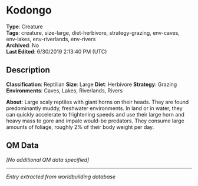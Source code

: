 # Kodongo

**Type**: Creature  
**Tags**: creature, size-large, diet-herbivore, strategy-grazing, env-caves, env-lakes, env-riverlands, env-rivers  
**Archived**: No  
**Last Edited**: 6/30/2019 2:13:40 PM (UTC)

## Description
**Classification**:
Reptilian
**Size**:
Large
**Diet**:
Herbivore
**Strategy**:
Grazing
**Environments**:
Caves, Lakes, Riverlands, Rivers

**About**:
Large scaly reptiles with giant horns on their heads. They are found predominantly muddy, freshwater environments. In land or in water, they can quickly accelerate to frightening speeds and use their large horn and heavy mass to gore and impale would-be predators. They consume large amounts of foliage, roughly 2% of their body weight per day.

## QM Data
*[No additional QM data specified]*

---
*Entry extracted from worldbuilding database*

